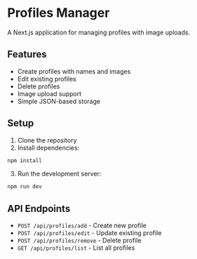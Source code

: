 # Profiles Manager

A Next.js application for managing profiles with image uploads.

## Features

- Create profiles with names and images
- Edit existing profiles
- Delete profiles
- Image upload support
- Simple JSON-based storage

## Setup

1. Clone the repository
2. Install dependencies:
```bash
npm install
```
3. Run the development server:
```bash
npm run dev
```

## API Endpoints

- `POST /api/profiles/add` - Create new profile
- `POST /api/profiles/edit` - Update existing profile
- `POST /api/profiles/remove` - Delete profile
- `GET /api/profiles/list` - List all profiles
